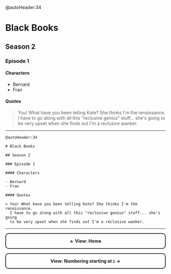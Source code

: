 @autoHeader:34

# Black Books

## Season 2

### Episode 1

#### Characters

- Bernard
- Fran

#### Quotes

> You! What have you been telling Kate? She thinks I'm the renaissance. I have to go along with all this "reclusive genius" stuff... she's going to be very upset when she finds out I'm a reclusive wanker.

---

```source
@autoHeader:34

# Black Books

## Season 2

### Episode 1

#### Characters

- Bernard
- Fran

#### Quotes

> You! What have you been telling Kate? She thinks I'm the renaissance.
  I have to go along with all this "reclusive genius" stuff... she's going
  to be very upset when she finds out I'm a reclusive wanker.
```

---

<a style="display:block;text-align:center;border:2px solid;padding:1em;border-radius:10px;font-weight:bold;text-decoration:none;" href="#/">&larr; View: Home</a>

<a style="display:block;text-align:center;border:2px solid;padding:1em;border-radius:10px;font-weight:bold;text-decoration:none;" href="#/page1">View: Numbering starting at `1` &rarr;</a>
